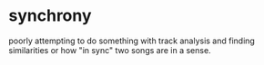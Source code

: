 # synchrony
poorly attempting to do something with track analysis and finding similarities or how "in sync" two songs are in a sense. 
